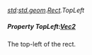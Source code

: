 _[std](../../modules/std/std-module.md):[std.geom](../../modules/std/std-geom.md).[Rect<T>](../../modules/std/std-geom-rect.md).TopLeft_
##### Property TopLeft:[Vec2](../../modules/std/std-geom-vec2.md)<T>
The top-left of the rect.
